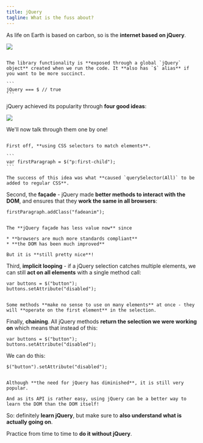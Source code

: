 ```yaml
---
title: jQuery
tagline: What is the fuss about?
---
```


As life on Earth is based on carbon, so is the **internet based on jQuery**.

![](resources/images/jquery.png)

~~~

The library functionality is **exposed through a global `jQuery` object** created when we run the code. It **also has `$` alias** if you want to be more succinct.

```
jQuery === $ // true
```

~~~

jQuery achieved its popularity through **four good ideas**:

![](resources/diagrams/jquery.svg)

We'll now talk through them one by one!

~~~

First off, **using CSS selectors to match elements**.

```
var firstParagraph = $("p:first-child");
```

The success of this idea was what **caused `querySelector(All)` to be added to regular CSS**.

~~~

Second, the **façade** - jQuery made **better methods to interact with the DOM**, and ensures that they **work the same in all browsers**:

```
firstParagraph.addClass("fadeanim");
```

~~~

The **jQuery façade has less value now** since

* **browsers are much more standards compliant**
* **the DOM has been much improved**

But it is **still pretty nice**!

~~~

Third, **implicit looping** - if a jQuery selection catches multiple elements, we can still **act on all elements** with a single method call:

```
var buttons = $("button");
buttons.setAttribute("disabled");
```

~~~

Some methods **make no sense to use on many elements** at once - they will **operate on the first element** in the selection.

~~~

Finally, **chaining**. All jQuery methods **return the selection we were working on** which means that instead of this:

```
var buttons = $("button");
buttons.setAttribute("disabled");
```

We can do this:

```
$("button").setAttribute("disabled");
```

~~~

Although **the need for jQuery has diminished**, it is still very popular.

And as its API is rather easy, using jQuery can be a better way to learn the DOM than the DOM itself!

~~~

So: definitely **learn jQuery**, but make sure to **also understand what is actually going on**. 

Practice from time to time to **do it without jQuery**.
